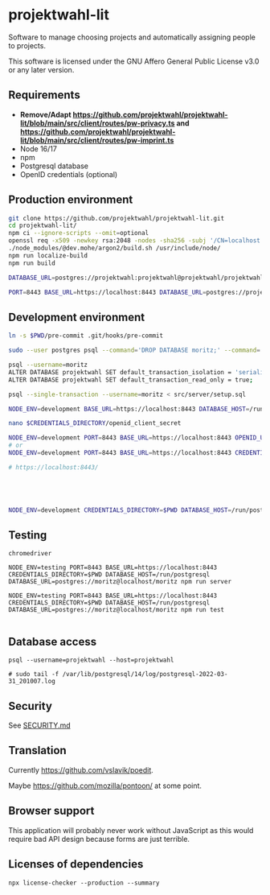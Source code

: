 <!--
/*
projektwahl-lit is a software to manage choosing projects and automatically assigning people to projects.
Copyright (C) 2021 Moritz Hedtke

This program is free software: you can redistribute it and/or modify
it under the terms of the GNU Affero General Public License as published
by the Free Software Foundation, either version 3 of the License, or
(at your option) any later version.

This program is distributed in the hope that it will be useful,
but WITHOUT ANY WARRANTY; without even the implied warranty of
MERCHANTABILITY or FITNESS FOR A PARTICULAR PURPOSE. See the
GNU Affero General Public License for more details.

You should have received a copy of the GNU Affero General Public License
along with this program. If not, see https://www.gnu.org/licenses/.
*/
/*!
https://github.com/projektwahl/projektwahl-lit
SPDX-License-Identifier: AGPL-3.0-or-later
SPDX-FileCopyrightText: 2021 Moritz Hedtke <Moritz.Hedtke@t-online.de>
*/
-->

# projektwahl-lit

Software to manage choosing projects and automatically assigning people to projects.

This software is licensed under the GNU Affero General Public License v3.0 or any later version.

## Requirements

- **Remove/Adapt https://github.com/projektwahl/projektwahl-lit/blob/main/src/client/routes/pw-privacy.ts and https://github.com/projektwahl/projektwahl-lit/blob/main/src/client/routes/pw-imprint.ts**
- Node 16/17
- npm
- Postgresql database
- OpenID credentials (optional)

## Production environment

```bash
git clone https://github.com/projektwahl/projektwahl-lit.git
cd projektwahl-lit/
npm ci --ignore-scripts --omit=optional
openssl req -x509 -newkey rsa:2048 -nodes -sha256 -subj '/CN=localhost' -keyout key.pem -out cert.pem
./node_modules/@dev.mohe/argon2/build.sh /usr/include/node/
npm run localize-build
npm run build

DATABASE_URL=postgres://projektwahl:projektwahl@projektwahl/projektwahl node --enable-source-maps dist/setup.js

PORT=8443 BASE_URL=https://localhost:8443 DATABASE_URL=postgres://projektwahl:projektwahl@projektwahl/projektwahl CREDENTIALS_DIRECTORY=$PWD node  --enable-source-maps dist/server.js

```

## Development environment

```bash
ln -s $PWD/pre-commit .git/hooks/pre-commit

sudo --user postgres psql --command='DROP DATABASE moritz;' --command='CREATE DATABASE moritz;'

psql --username=moritz
ALTER DATABASE projektwahl SET default_transaction_isolation = 'serializable';
ALTER DATABASE projektwahl SET default_transaction_read_only = true;

psql --single-transaction --username=moritz < src/server/setup.sql

NODE_ENV=development BASE_URL=https://localhost:8443 DATABASE_HOST=/run/postgresql DATABASE_URL=postgres://moritz@localhost/moritz npm run setup

nano $CREDENTIALS_DIRECTORY/openid_client_secret

NODE_ENV=development PORT=8443 BASE_URL=https://localhost:8443 OPENID_URL=openid_url CLIENT_ID=client_id  CREDENTIALS_DIRECTORY=$PWD npm run server
# or
NODE_ENV=development PORT=8443 BASE_URL=https://localhost:8443 CREDENTIALS_DIRECTORY=$PWD DATABASE_HOST=/run/postgresql DATABASE_URL=postgres://moritz@localhost/moritz npm run server

# https://localhost:8443/





NODE_ENV=development CREDENTIALS_DIRECTORY=$PWD DATABASE_HOST=/run/postgresql DATABASE_URL=postgres://moritz@localhost/moritz npm run evaluate
```

## Testing

```
chromedriver

NODE_ENV=testing PORT=8443 BASE_URL=https://localhost:8443 CREDENTIALS_DIRECTORY=$PWD DATABASE_HOST=/run/postgresql DATABASE_URL=postgres://moritz@localhost/moritz npm run server

NODE_ENV=testing PORT=8443 BASE_URL=https://localhost:8443 CREDENTIALS_DIRECTORY=$PWD DATABASE_HOST=/run/postgresql DATABASE_URL=postgres://moritz@localhost/moritz npm run test


```

## Database access

```
psql --username=projektwahl --host=projektwahl

# sudo tail -f /var/lib/postgresql/14/log/postgresql-2022-03-31_201007.log
```

## Security

See [SECURITY.md](SECURITY.md)

## Translation

Currently https://github.com/vslavik/poedit.

Maybe https://github.com/mozilla/pontoon/ at some point.

## Browser support

This application will probably never work without JavaScript as this would require bad API design because forms are just terrible.

## Licenses of dependencies

```
npx license-checker --production --summary
```
